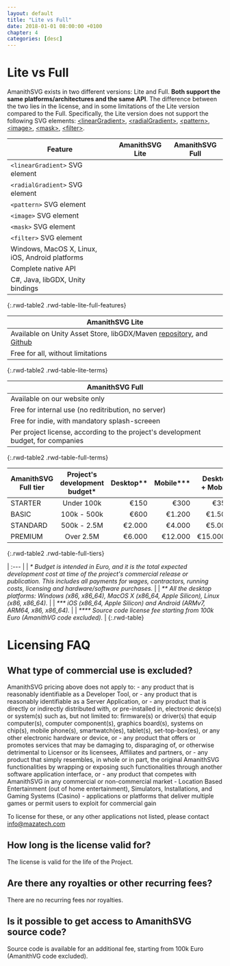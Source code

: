 ```yaml
---
layout: default
title: "Lite vs Full"
date: 2018-01-01 08:00:00 +0100
chapter: 4
categories: [desc]
---
```


# Lite vs Full

AmanithSVG exists in two different versions: Lite and Full. **Both support the same platforms/architectures and the same API**. The difference between the two lies in the license, and in some limitations of the Lite version compared to the Full. Specifically, the Lite version does not support the following SVG elements: [\<linearGradient\>](https://www.w3.org/TR/SVG11/pservers.html#LinearGradients), [\<radialGradient\>](https://www.w3.org/TR/SVG11/pservers.html#RadialGradients), [\<pattern\>](https://www.w3.org/TR/SVG11/pservers.html#Patterns), [\<image\>](https://www.w3.org/TR/SVG11/struct.html#ImageElement), [\<mask\>](https://www.w3.org/TR/SVG11/masking.html#Masking), [\<filter\>](https://www.w3.org/TR/SVG11/filters.html).

| Feature | AmanithSVG Lite | AmanithSVG Full |
| -------------- | :----------: | :-------------: |
| `<linearGradient>` SVG element | <span class="unsupported"></span> | <span class="supported"></span> |
| `<radialGradient>` SVG element | <span class="unsupported"></span> | <span class="supported"></span> |
| `<pattern>` SVG element | <span class="unsupported"></span> | <span class="supported"></span> |
| `<image>` SVG element | <span class="unsupported"></span> | <span class="supported"></span> |
| `<mask>` SVG element | <span class="unsupported"></span> | <span class="supported"></span> |
| `<filter>` SVG element | <span class="unsupported"></span> | <span class="supported"></span> |
| Windows, MacOS X, Linux, iOS, Android platforms | <span class="supported"></span> | <span class="supported"></span> |
| Complete native API | <span class="supported"></span> | <span class="supported"></span> |
| C#, Java, libGDX, Unity bindings | <span class="supported"></span> | <span class="supported"></span> |
{:.rwd-table2 .rwd-table-lite-full-features}


| AmanithSVG Lite |
| --------------- |
| Available on Unity Asset Store, libGDX/Maven [repository](https://oss.sonatype.org/content/repositories/releases/com/mazatech/amanithsvg/amanithsvg-gdx/2.0.1/), and [Github](https://github.com/Mazatech/amanithsvg-sdk) |
| Free for all, without limitations |
{:.rwd-table2 .rwd-table-lite-terms}


| AmanithSVG Full |
| --------------- |
| Available on our website only |
| Free for internal use (no reditribution, no server) |
| Free for indie, with mandatory splash-screeen |
| Per project license, according to the project's development budget, for companies |
{:.rwd-table2 .rwd-table-full-terms}


| AmanithSVG Full tier | Project's development budget* | Desktop** | Mobile*** | Desktop + Mobile | Source code**** |
| ---------------------| :---------------------------: | --------: | --------: | ---------------: | :-------------: |
| STARTER              | Under 100k                    | €150      | €300      | €350             | No              |
| BASIC                | 100k - 500k                   | €600      | €1.200    | €1.500           | No              |
| STANDARD             | 500k - 2.5M                   | €2.000    | €4.000    | €5.000           | No              |
| PREMIUM              | Over 2.5M                     | €6.000    | €12.000   | €15.0000         | No              |
{:.rwd-table2 .rwd-table-full-tiers}

| :--- |
| *\* Budget is intended in Euro, and it is the total expected development cost at time of the project's commercial release or publication. This includes all payments for wages, contractors, running costs, licensing and hardware/software purchases.* |
| *\*\* All the desktop platforms: Windows (x86, x86_64), MacOS X (x86_64, Apple Silicon), Linux (x86, x86_64).* |
| *\*\*\* iOS (x86_64, Apple Silicon) and Android (ARMv7, ARM64, x86, x86_64).* |
| *\*\*\*\* Source code license fee starting from 100k Euro (AmanithVG code excluded).* |
{:.rwd-table}

# Licensing FAQ

## What type of commercial use is excluded?
AmanithSVG pricing above does not apply to:
    - any product that is reasonably identifiable as a Developer Tool, or
    - any product that is reasonably identifiable as a Server Application, or
    - any product that is directly or indirectly distributed with, or pre-installed in, electronic device(s) or system(s) such as, but not limited to: firmware(s) or driver(s) that equip computer(s), computer component(s), graphics board(s), systems on chip(s), mobile phone(s), smartwatch(es), tablet(s), set-top-box(es), or any other electronic hardware or device, or
    - any product that offers or promotes services that may be damaging to, disparaging of, or otherwise detrimental to Licensor or its licensees, Affiliates and partners, or
    - any product that simply resembles, in whole or in part, the original AmanithSVG functionalities by wrapping or exposing such functionalities through another software application interface, or
    - any product that competes with AmanithSVG in any commercial or non-commercial market
    - Location Based Entertainment (out of home entertainment), Simulators, Installations, and Gaming Systems (Casino)
    - applications or platforms that deliver multiple games or permit users to exploit for commercial gain

To license for these, or any other applications not listed, please contact info@mazatech.com

## How long is the license valid for?
The license is valid for the life of the Project.

## Are there any royalties or other recurring fees?
There are no recurring fees nor royalties.

## Is it possible to get access to AmanithSVG source code?
Source code is available for an additional fee, starting from 100k Euro (AmanithVG code excluded).
